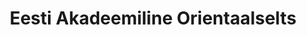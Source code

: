 ---
title: Eesti Akadeemiline Orientaalselts
title_en: Estonian Oriental Society
maintainer_name:
maintainer_email:
description: 'Eesti Akadeemiline Orientaalselts ühendab Idamaade uurijaid ja orientaliste-loovisikuid. Seltsi eesmärgiks on Idamaade kultuuride tutvustamine ja vahendamine Eestis, mida ta teeb teoks oma liikmete uurimis-, tõlke-, õppe- ja muu loometöö kaudu.'
twitter: ''
---